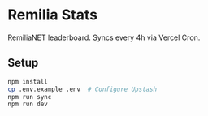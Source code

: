 # Remilia Stats

RemiliaNET leaderboard. Syncs every 4h via Vercel Cron.

## Setup

```bash
npm install
cp .env.example .env  # Configure Upstash
npm run sync
npm run dev
```